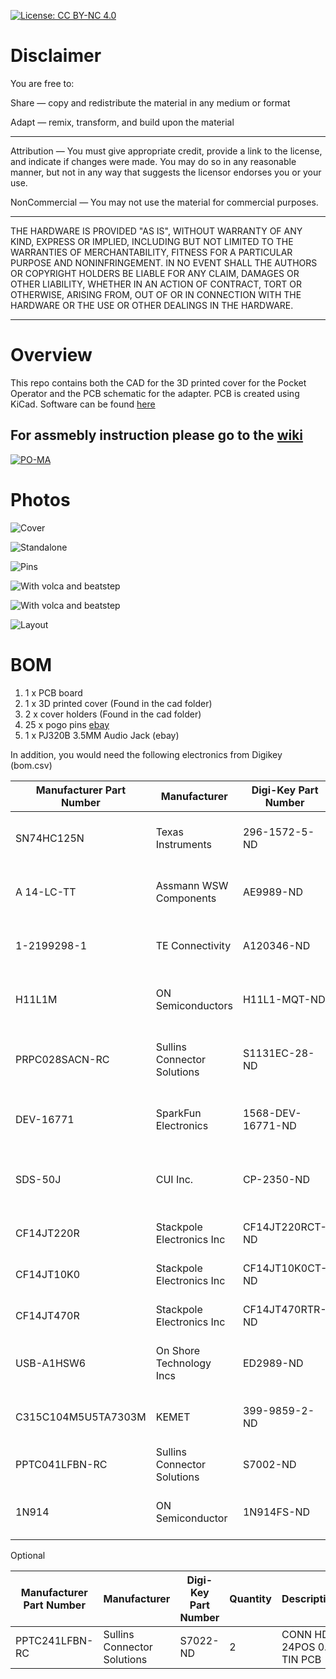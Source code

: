 
[![License: CC BY-NC 4.0](https://img.shields.io/badge/License-CC%20BY--NC%204.0-lightgrey.svg)](https://creativecommons.org/licenses/by-nc/4.0/)

# Disclaimer

You are free to:

Share — copy and redistribute the material in any medium or format

Adapt — remix, transform, and build upon the material

________________________________________

Attribution — You must give appropriate credit, provide a link to the license, and indicate if changes were made. You may do so in any reasonable manner, but not in any way that suggests the licensor endorses you or your use.

NonCommercial — You may not use the material for commercial purposes.

___________________________________________

THE HARDWARE IS PROVIDED "AS IS", WITHOUT WARRANTY OF ANY KIND, EXPRESS OR IMPLIED, INCLUDING BUT NOT LIMITED TO THE WARRANTIES OF MERCHANTABILITY, FITNESS FOR A PARTICULAR PURPOSE AND NONINFRINGEMENT. IN NO EVENT SHALL THE AUTHORS OR COPYRIGHT HOLDERS BE LIABLE FOR ANY CLAIM, DAMAGES OR OTHER LIABILITY, WHETHER IN AN ACTION OF CONTRACT, TORT OR OTHERWISE, ARISING FROM, OUT OF OR IN CONNECTION WITH THE HARDWARE OR THE USE OR OTHER DEALINGS IN THE HARDWARE.

_____________________________________________

# Overview

This repo contains both the CAD for the 3D printed cover for the Pocket Operator and the PCB schematic for the adapter. PCB is created using KiCad. Software can be found [here](https://github.com/PO-MIDI-Adapter/midi-adapter-software/tree/v2)

## For assmebly instruction please go to the [wiki](https://github.com/PO-MIDI-Adapter/midi-adapter-hardware/wiki)

[![PO-MA](https://raw.githubusercontent.com/PO-MIDI-Adapter/midi-adapter-hardware/master/photos/title.jpg)](https://www.youtube.com/watch?v=iIQ18DAJAU0 "PO-MA")

# Photos

![Cover](https://raw.githubusercontent.com/PO-MIDI-Adapter/midi-adapter-v2-hardware/main/photos/pomav2.jpg)

![Standalone](https://raw.githubusercontent.com/PO-MIDI-Adapter/midi-adapter-v2-hardware/main/photos/pomav2-17.jpg)

![Pins](https://raw.githubusercontent.com/PO-MIDI-Adapter/midi-adapter-v2-hardware/main/photos/pomav2bottom.jpg)

![With volca and beatstep](https://raw.githubusercontent.com/PO-MIDI-Adapter/midi-adapter-hardware/main/photos/beatstep.jpg "Setup")

![With volca and beatstep](https://raw.githubusercontent.com/PO-MIDI-Adapter/midi-adapter-hardware/main/photos/opz.jpg "Setup")

![Layout](https://raw.githubusercontent.com/PO-MIDI-Adapter/midi-adapter-v2-hardware/main/photos/layout.PNG)

# BOM

1. 1 x PCB board
2. 1 x 3D printed cover (Found in the cad folder)
3. 2 x cover holders  (Found in the cad folder)
4. 25 x pogo pins [ebay](https://www.ebay.ca/itm/100pcs-9mm-Length-Spring-Loaded-Test-Probes-Pogo-Pins-Cusp-Spear-for-Testing/163156710143?ssPageName=STRK%3AMEBIDX%3AIT&_trksid=p2057872.m2749.l46252)
5. 1 x PJ320B 3.5MM Audio Jack (ebay)

In addition, you would need the following electronics from Digikey (bom.csv)

|Manufacturer Part Number|Manufacturer               |Digi-Key Part Number|Quantity|Description                     |Placement|
|------------------------|---------------------------|--------------------|--------|--------------------------------|---------|
|SN74HC125N              |Texas Instruments          |296-1572-5-ND       |1       |IC BUFFER NON-INVERT 6V 14DIP   |U2
|A 14-LC-TT              |Assmann WSW Components     |AE9989-ND           |1       |CONN IC DIP SOCKET 14POS TIN    |U2
|1-2199298-1             |TE Connectivity            |A120346-ND          |1       |CONN IC DIP SOCKET 6POS TIN     |U3
|H11L1M                  |ON Semiconductors          |H11L1-MQT-ND        |1       |OPTOISO 4.17KV OPN COLL 6DIP    |U3
|PRPC028SACN-RC          |Sullins Connector Solutions|S1131EC-28-ND       |2       |CONN HEADER VERT 28POS 2.54MM   |U1
|DEV-16771               |SparkFun Electronics       |1568-DEV-16771-ND   |1       |TEENSY 4.1 W/OUT HDRS K66 EVAL  |U1
|SDS-50J                 |CUI Inc.                   |CP-2350-ND          |2       |CONN RCPT FMALE DIN 5POS SOLDER |J29,J30
|CF14JT220R              |Stackpole Electronics Inc  |CF14JT220RCT-ND     |3       |RES 220 OHM 1/4W 5% AXIAL       |R2,R3,R7
|CF14JT10K0              |Stackpole Electronics Inc  |CF14JT10K0CT-ND     |1       |RES 10K OHM 1/4W 5% AXIAL       |R4
|CF14JT470R              |Stackpole Electronics Inc  |CF14JT470RTR-ND     |1       |RES 470 OHM 1/4W 5% AXIAL       |R8
|USB-A1HSW6              |On Shore Technology Incs   |ED2989-ND           |1       |USB-A Receptacle Connector 4 Pos|J19
|C315C104M5U5TA7303M     |KEMET                      |399-9859-2-ND       |2       |CAP CER 0.1UF 50V Z5U RADIAL    |C2,C1
|PPTC041LFBN-RC          |Sullins Connector Solutions|S7002-ND            |1       |CONN HDR 4POS 0.1 TIN PCB       |J32
|1N914                   |ON Semiconductor           |1N914FS-ND          |1       |DIODE GEN PURP 100V 200MA DO35  |D1

Optional

|Manufacturer Part Number|Manufacturer               |Digi-Key Part Number|Quantity  |Description                   |Placement|
|------------------------|---------------------------|--------------------|--------|--------------------------------|---------|
|PPTC241LFBN-RC          |Sullins Connector Solutions|S7022-ND            |2       |CONN HDR 24POS 0.1 TIN PCB      |U1


